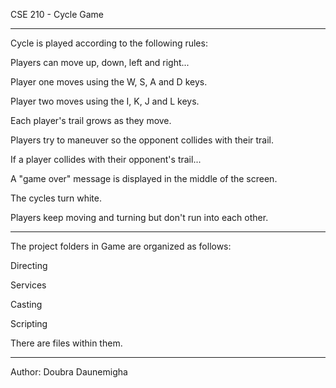 CSE 210 - Cycle Game

-------------------------------------------------------------------------------

Cycle is played according to the following rules:

Players can move up, down, left and right...

Player one moves using the W, S, A and D keys.

Player two moves using the I, K, J and L keys.

Each player's trail grows as they move.

Players try to maneuver so the opponent collides with their trail.

If a player collides with their opponent's trail...

A "game over" message is displayed in the middle of the screen.

The cycles turn white.

Players keep moving and turning but don't run into each other.

-------------------------------------------------------------------------------

The project folders in Game are organized as follows:

Directing 

Services 

Casting

 Scripting

There are files within them.

-------------------------------------------------------------------------------

Author: Doubra Daunemigha
